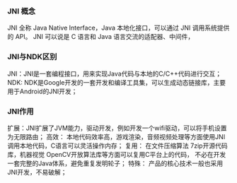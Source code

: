 ### JNI 概念
JNI 全称 Java Native Interface，Java 本地化接口，可以通过 JNI 调用系统提供的 API。
JNI 可以说是 C 语言和 Java 语言交流的适配器、中间件，
### JNI与NDK区别
JNI：JNI是一套编程接口，用来实现Java代码与本地的C/C++代码进行交互；
NDK: NDK是Google开发的一套开发和编译工具集，可以生成动态链接库，主要用于Android的JNI开发；
### JNI作用
扩展：JNI扩展了JVM能力，驱动开发，例如开发一个wifi驱动，可以将手机设置为无限路由；
高效： 本地代码效率高，游戏渲染，音频视频处理等方面使用JNI调用本地代码，C语言可以灵活操作内存；
复用： 在文件压缩算法 7zip开源代码库，机器视觉 OpenCV开放算法库等方面可以复用C平台上的代码，
    不必在开发一套完整的Java体系，避免重复发明轮子；
特殊： 产品的核心技术一般也采用JNI开发，不易破解；

